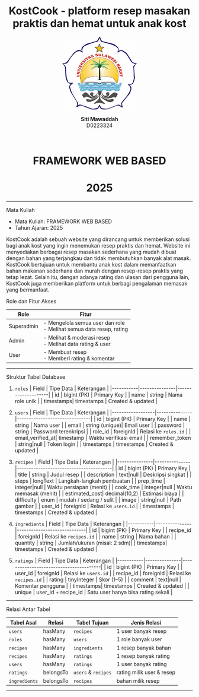 
 <div align="center">
    <h1>KostCook - platform resep masakan praktis dan hemat untuk anak kost  </h1>


  <img src="unsulbarlogo.jpg" alt="Logo Unsulbar" width="200"/>


  <p><strong>Siti Mawaddah</strong><br/>D0223324</p> <br>

  <h1> FRAMEWORK WEB BASED </h1>
  <h1> 2025 </h1>

</div>


---

  Mata Kuliah
- Mata Kuliah: FRAMEWORK WEB BASED
- Tahun Ajaran: 2025

KostCook adalah sebuah website yang dirancang untuk memberikan solusi bagi anak kost yang ingin menemukan resep praktis dan hemat. Website ini menyediakan berbagai resep masakan sederhana yang mudah dibuat dengan bahan yang terjangkau dan tidak membutuhkan banyak alat masak.
KostCook bertujuan untuk membantu anak kost dalam memanfaatkan bahan makanan sederhana dan murah dengan resep-resep praktis yang tetap lezat. Selain itu, dengan adanya rating dan ulasan dari pengguna lain, KostCook juga memberikan platform untuk berbagi pengalaman memasak yang bermanfaat.

  Role dan Fitur Akses

| Role         | Fitur                                                                 |
|--------------|------------------------------------------------------------------------|
| Superadmin | - Mengelola semua user dan role<br>- Melihat semua data resep, rating |
| Admin     | - Melihat & moderasi resep<br>- Melihat data rating & user            |
| User       | - Membuat resep<br>- Memberi rating & komentar                        |

---

 Struktur Tabel Database

 1. `roles`
| Field     | Tipe Data     | Keterangan         |
|-----------|---------------|--------------------|
| id        | bigint (PK)   | Primary Key        |
| name      | string        | Nama role unik     |
| timestamps| timestamps    | Created & updated  |

 2. `users`
| Field             | Tipe Data     | Keterangan                    |
|------------------|---------------|-------------------------------|
| id               | bigint (PK)   | Primary Key                   |
| name             | string        | Nama user                     |
| email            | string (unique)| Email user                   |
| password         | string        | Password terenkripsi          |
| role_id          | foreignId     | Relasi ke `roles.id`          |
| email_verified_at| timestamp     | Waktu verifikasi email        |
| remember_token   | string|null   | Token login                   |
| timestamps       | timestamps    | Created & updated             |

 3. `recipes`
| Field         | Tipe Data     | Keterangan                            |
|---------------|---------------|----------------------------------------|
| id            | bigint (PK)   | Primary Key                           |
| title         | string        | Judul resep                           |
| description   | text|null     | Deskripsi singkat                     |
| steps         | longText      | Langkah-langkah pembuatan             |
| prep_time     | integer|null  | Waktu persiapan (menit)              |
| cook_time     | integer|null  | Waktu memasak (menit)                |
| estimated_cost| decimal(10,2) | Estimasi biaya                        |
| difficulty    | enum          | mudah / sedang / sulit               |
| image         | string|null   | Path gambar                          |
| user_id       | foreignId     | Relasi ke `users.id`                 |
| timestamps    | timestamps    | Created & updated                    |

 4. `ingredients`
| Field     | Tipe Data     | Keterangan                  |
|-----------|---------------|-----------------------------|
| id        | bigint (PK)   | Primary Key                 |
| recipe_id | foreignId     | Relasi ke `recipes.id`      |
| name      | string        | Nama bahan                  |
| quantity  | string        | Jumlah/ukuran (misal: 2 sdm)|
| timestamps| timestamps    | Created & updated           |

 5. `ratings`
| Field     | Tipe Data     | Keterangan                            |
|-----------|---------------|----------------------------------------|
| id        | bigint (PK)   | Primary Key                           |
| user_id   | foreignId     | Relasi ke `users.id`                  |
| recipe_id | foreignId     | Relasi ke `recipes.id`                |
| rating    | tinyInteger   | Skor (1–5)                            |
| comment   | text|null     | Komentar pengguna                     |
| timestamps| timestamps    | Created & updated                     |
| unique    | user_id + recipe_id | Satu user hanya bisa rating sekali |

---

 Relasi Antar Tabel

| Tabel Asal     | Relasi           | Tabel Tujuan | Jenis Relasi       |
|----------------|------------------|--------------|---------------------|
| `users`        | hasMany          | `recipes`    | 1 user banyak resep |
| `roles`        | hasMany          | `users`      | 1 role banyak user  |
| `recipes`      | hasMany          | `ingredients`| 1 resep banyak bahan|
| `recipes`      | hasMany          | `ratings`    | 1 resep banyak rating|
| `users`        | hasMany          | `ratings`    | 1 user banyak rating|
| `ratings`      | belongsTo        | `users` & `recipes` | rating milik user & resep |
| `ingredients`  | belongsTo        | `recipes`    | bahan milik resep   |

---


